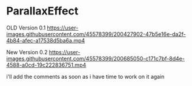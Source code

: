 # ParallaxEffect

OLD Version 0.1
https://user-images.githubusercontent.com/45578399/200427902-47b5e16e-da2f-4b84-afec-a17538d5ba6a.mp4


New Version 0.2
https://user-images.githubusercontent.com/45578399/200685050-c171c7bf-8d4e-4588-a0cd-19c222836751.mp4

i'll add the comments as soon as i have time to work on it again
